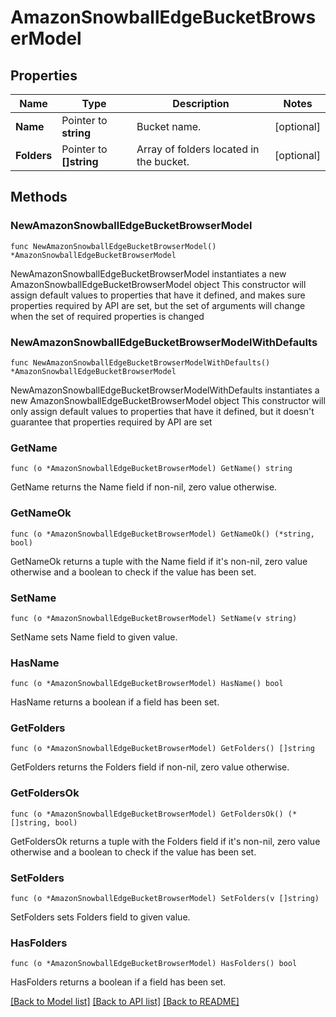 # AmazonSnowballEdgeBucketBrowserModel

## Properties

Name | Type | Description | Notes
------------ | ------------- | ------------- | -------------
**Name** | Pointer to **string** | Bucket name. | [optional] 
**Folders** | Pointer to **[]string** | Array of folders located in the bucket. | [optional] 

## Methods

### NewAmazonSnowballEdgeBucketBrowserModel

`func NewAmazonSnowballEdgeBucketBrowserModel() *AmazonSnowballEdgeBucketBrowserModel`

NewAmazonSnowballEdgeBucketBrowserModel instantiates a new AmazonSnowballEdgeBucketBrowserModel object
This constructor will assign default values to properties that have it defined,
and makes sure properties required by API are set, but the set of arguments
will change when the set of required properties is changed

### NewAmazonSnowballEdgeBucketBrowserModelWithDefaults

`func NewAmazonSnowballEdgeBucketBrowserModelWithDefaults() *AmazonSnowballEdgeBucketBrowserModel`

NewAmazonSnowballEdgeBucketBrowserModelWithDefaults instantiates a new AmazonSnowballEdgeBucketBrowserModel object
This constructor will only assign default values to properties that have it defined,
but it doesn't guarantee that properties required by API are set

### GetName

`func (o *AmazonSnowballEdgeBucketBrowserModel) GetName() string`

GetName returns the Name field if non-nil, zero value otherwise.

### GetNameOk

`func (o *AmazonSnowballEdgeBucketBrowserModel) GetNameOk() (*string, bool)`

GetNameOk returns a tuple with the Name field if it's non-nil, zero value otherwise
and a boolean to check if the value has been set.

### SetName

`func (o *AmazonSnowballEdgeBucketBrowserModel) SetName(v string)`

SetName sets Name field to given value.

### HasName

`func (o *AmazonSnowballEdgeBucketBrowserModel) HasName() bool`

HasName returns a boolean if a field has been set.

### GetFolders

`func (o *AmazonSnowballEdgeBucketBrowserModel) GetFolders() []string`

GetFolders returns the Folders field if non-nil, zero value otherwise.

### GetFoldersOk

`func (o *AmazonSnowballEdgeBucketBrowserModel) GetFoldersOk() (*[]string, bool)`

GetFoldersOk returns a tuple with the Folders field if it's non-nil, zero value otherwise
and a boolean to check if the value has been set.

### SetFolders

`func (o *AmazonSnowballEdgeBucketBrowserModel) SetFolders(v []string)`

SetFolders sets Folders field to given value.

### HasFolders

`func (o *AmazonSnowballEdgeBucketBrowserModel) HasFolders() bool`

HasFolders returns a boolean if a field has been set.


[[Back to Model list]](../README.md#documentation-for-models) [[Back to API list]](../README.md#documentation-for-api-endpoints) [[Back to README]](../README.md)


